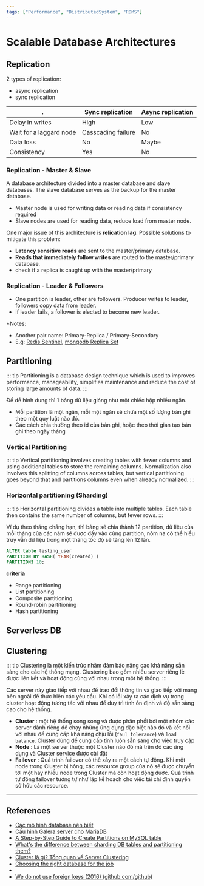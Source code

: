 ```yaml
---
tags: ["Performance", "DistributedSystem", "RDMS"]
---
```


# Scalable Database Architectures

<TagLinks />

## Replication

2 types of replication: 
- async replication 
- sync replication

.           | Sync replication | Async replication 
------------| ------------------|-------------------
Delay in writes   |    High     |  Low 
Wait for a laggard node |  Casscading failure | No
Data loss   |  No  | Maybe 
Consistency     | Yes   | No


### Replication - Master & Slave

A database architecture divided into a master database and slave databases. The slave database serves as the backup for the master database.
- Master node is used for writing data or reading data if consistency required
- Slave nodes are used for reading data, reduce load from master node.

One major issue of this architecture is **relication lag**. Possible solutions to mitigate this problem:
- **Latency sensitive reads** are sent to the master/primary database.
- **Reads that immediately follow writes** are routed to the master/primary database.
- check if a replica is caught up with the master/primary

### Replication -  Leader & Followers 
- One partition is leader, other are followers. Producer writes to leader, followers copy data from leader.
- If leader fails, a follower is elected to become new leader.

*Notes:
- Another pair name: Primary-Replica / Primary-Secondary
- E.g: [Redis Sentinel](https://redis.io/docs/management/sentinel/), [mongodb Replica Set](https://www.mongodb.com/docs/manual/core/replica-set-architecture-three-members/)

## Partitioning

::: tip 
Partitioning is a database design technique which is used to improves performance, manageability, simplifies maintenance and reduce the cost of storing large amounts of data.
:::

Để dễ hình dung thì 1 bảng dữ liệu gióng như một chiếc hộp nhiều ngăn. 
- Mỗi partition là một ngăn, mỗi một ngăn sẽ chưa một số lượng bản ghi theo một quy luật nào đó.
- Các cách chia thường theo id của bản ghi, hoặc theo thời gian tạo bản ghi theo ngày tháng


### Vertical Partitioning

::: tip 
Vertical partitioning involves creating tables with fewer columns and using additional tables to store the remaining columns. Normalization also involves this splitting of columns across tables, but vertical partitioning goes beyond that and partitions columns even when already normalized.
:::


### Horizontal partitioning (Sharding)

::: tip 
Horizontal partitioning divides a table into multiple tables. Each table then contains the same number of columns, but fewer rows.
:::


Ví dụ theo tháng chẳng hạn, thì bảng sẽ chia thành 12 partition, dữ liệu của mỗi tháng của các năm sẽ được đấy vào cùng partition, nôm na có thể hiểu truy vẫn dữ liệu trong một tháng tốc độ sẽ tăng lên 12 lần.


```sql
ALTER table testing_user
PARTITION BY HASH( YEAR(created) )
PARTITIONS 10;
```

**criteria**
- Range partitioning
- List partitioning
- Composite partitioning
- Round-robin partitioning
- Hash partitioning


## Serverless DB



## Clustering

::: tip 
Clustering là một kiến trúc nhằm đảm bảo nâng cao khả năng sẵn sàng cho các hệ thống mạng. Clustering bao gồm nhiều server riêng lẻ được liên kết và hoạt động cùng với nhau trong một hệ thống.
:::

Các server này giao tiếp với nhau để trao đổi thông tin và giao tiếp với mạng bên ngoài để thực hiện các yêu cầu. Khi có lỗi xảy ra các dịch vụ trong cluster hoạt động tương tác với nhau để duy trì tính ổn định và độ sẵn sàng cao cho hệ thống.

- **Cluster** : một hệ thống song song và được phân phối bởi một nhóm các server dành riêng để chạy những ứng dụng đặc biệt nào đó và kết nối với nhau để cung cấp khả năng chịu lỗi (`faul tolerance`) và `load balance`. Cluster dùng để cung cấp tính luôn sẵn sàng cho việc truy cập
- **Node** : Là một server thuộc một Cluster nào đó mà trên đó các ứng dụng và Cluster service được cài đặt
- **Failover** :  Quá trình failover có thể xảy ra một cách tự động. Khi một node trong Cluster bị hỏng, các resource group của nó sẽ được chuyển tới một hay nhiều node trong Cluster mà còn hoạt động được. Quá trình tự động failover tương tự như lập kế hoạch cho việc tái chỉ định quyền sở hữu các resource.


---

## References

- [Các mô hình database nên biết](https://kipalog.kaopiz.com/posts/Cac-mo-hinh-database-nen-biet)
- [Cấu hình Galera server cho MariaDB](https://kipalog.com/posts/Cau-hinh-Galera-server-cho-MariaDB)
- [A Step-by-Step Guide to Create Partitions on MySQL table](http://acmeextension.com/mysql-table-partitioning/)
- [What's the difference between sharding DB tables and partitioning them?](https://www.quora.com/Whats-the-difference-between-sharding-DB-tables-and-partitioning-them)
- [Cluster là gì? Tổng quan về Server Clustering](https://topdev.vn/blog/cluster-la-gi/)
- [Choosing the right database for the job](https://blog.andyet.com/2014/10/01/right-database/)
- [](https://www.citusdata.com/blog/2017/08/09/principles-of-sharding-for-relational-databases/)
- [We do not use foreign keys (2016) (github.com/github)](https://news.ycombinator.com/item?id=21486494#:~:text=Maybe%20originally%2C%20but%20lack%20of,not%20use%20foreign%20keys%20either.)